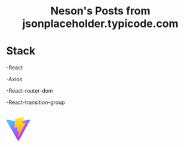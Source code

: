 <h1 align="center">Neson's Posts from jsonplaceholder.typicode.com</a></h1>
<h1>Stack</h1>
<p>-React</p>
<p>-Axios</p>
<p>-React-router-dom</p>
<p>-React-transition-group</p>
<br/>
<img src="./public/vite.svg"/>

